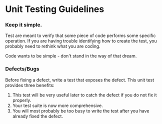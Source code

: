 # Unit Testing Guidelines

### Keep it simple.

Test are meant to verify that some piece of code performs some specific operation. If you are having trouble identifying how to create the test, you probably need to rethink what you are coding.

Code wants to be simple - don't stand in the way of that dream.

### Defects/Bugs

Before fixing a defect, write a test that exposes the defect. This unit test provides three benefits: 

1. This test will be very useful later to catch the defect if you do not fix it properly. 
2. Your test suite is now more comprehensive. 
3. You will most probably be too busy to write the test after you have already fixed the defect.



